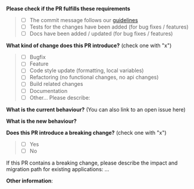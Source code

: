 **Please check if the PR fulfills these requirements**

> - [ ] The commit message follows our [guidelines](https://github.com/Alfresco/alfresco-ng2-components/wiki/Commit-format)
> - [ ] Tests for the changes have been added (for bug fixes / features)
> - [ ] Docs have been added / updated (for bug fixes / features)


**What kind of change does this PR introduce?** (check one with "x")

> - [ ] Bugfix
> - [ ] Feature
> - [ ] Code style update (formatting, local variables)
> - [ ] Refactoring (no functional changes, no api changes)
> - [ ] Build related changes
> - [ ] Documentation
> - [ ] Other... Please describe:


**What is the current behaviour?** (You can also link to an open issue here)



**What is the new behaviour?**



**Does this PR introduce a breaking change?** (check one with "x")

> - [ ] Yes
> - [ ] No


If this PR contains a breaking change, please describe the impact and migration path for existing applications: ...

**Other information**:
